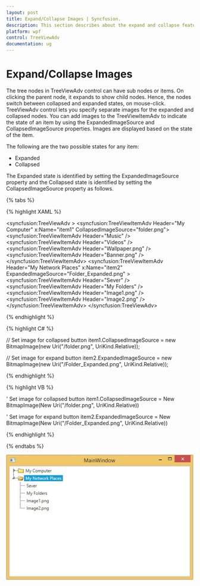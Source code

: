 ```yaml
---
layout: post
title: Expand/Collapse Images | Syncfusion.
description: This section describes about the expand and collapse features in the Wpf Syncfusion TreeView(TreeViewAdv).
platform: wpf
control: TreeViewAdv
documentation: ug
---
```

# Expand/Collapse Images

The tree nodes in TreeViewAdv control can have sub nodes or items. On clicking the parent node, it expands to show child nodes. Hence, the nodes switch between collapsed and expanded states, on mouse-click. TreeViewAdv control lets you specify separate images for the expanded and collapsed nodes. You can add images to the TreeViewItemAdv to indicate the state of an item by using the ExpandedImageSource and CollapsedImageSource properties. Images are displayed based on the state of the item.

The following are the two possible states for any item:

* Expanded
* Collapsed

The Expanded state is identified by setting the ExpandedImageSource property and the Collapsed state is identified by setting the CollapsedImageSource property as follows.

{% tabs %}

{% highlight XAML %}

<syncfusion:TreeViewAdv >
<syncfusion:TreeViewItemAdv Header="My Computer" x:Name="item1" CollapsedImageSource="folder.png">
<syncfusion:TreeViewItemAdv Header="Music" />
<syncfusion:TreeViewItemAdv Header="Videos"  />
<syncfusion:TreeViewItemAdv Header="Wallpaper.png" />
<syncfusion:TreeViewItemAdv Header="Banner.png"  />
</syncfusion:TreeViewItemAdv>
<syncfusion:TreeViewItemAdv Header="My Network Places" x:Name="item2" ExpandedImageSource="Folder_Expanded.png" >
<syncfusion:TreeViewItemAdv Header="Sever"  />
<syncfusion:TreeViewItemAdv Header="My Folders" />
<syncfusion:TreeViewItemAdv Header="Image1.png" />
<syncfusion:TreeViewItemAdv Header="Image2.png" />
</syncfusion:TreeViewItemAdv>
</syncfusion:TreeViewAdv>

{% endhighlight %}

{% highlight C# %}

// Set image for collapsed button
item1.CollapsedImageSource = new BitmapImage(new Uri("/folder.png", UriKind.Relative));

// Set image for expand button
item2.ExpandedImageSource = new BitmapImage(new Uri("/Folder_Expanded.png", UriKind.Relative));

{% endhighlight %}

{% highlight VB %}

' Set image for collapsed button
item1.CollapsedImageSource = New BitmapImage(New Uri("/folder.png", UriKind.Relative))

' Set image for expand button
item2.ExpandedImageSource = New BitmapImage(New Uri("/Folder_Expanded.png", UriKind.Relative))

{% endhighlight %}

{% endtabs %}  

![](Expand_Collapse_images_images/Expand_Collapse_images_img1.jpeg)
